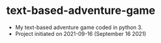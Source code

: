 # text-based-adventure-game
+ My text-based adventure game coded in python 3.
+ Project initiated on 2021-09-16 (September 16 2021)